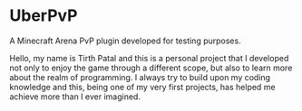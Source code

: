 # UberPvP
A Minecraft Arena PvP plugin developed for testing purposes.

Hello, my name is Tirth Patal and this is a personal project that I developed not only to enjoy the game through 
a different scope, but also to learn more about the realm of programming. I always try to build upon my coding 
knowledge and this, being one of my very first projects, has helped me achieve more than I ever imagined.  
